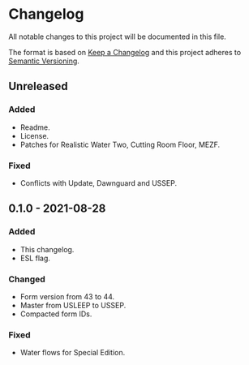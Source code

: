 # Changelog

All notable changes to this project will be documented in this file.

The format is based on [Keep a Changelog] and this project adheres to
[Semantic Versioning].

## Unreleased

### Added
- Readme.
- License.
- Patches for Realistic Water Two, Cutting Room Floor, MEZF.

### Fixed
- Conflicts with Update, Dawnguard and USSEP.

## 0.1.0 - 2021-08-28

### Added
- This changelog.
- ESL flag.

### Changed
- Form version from 43 to 44.
- Master from USLEEP to USSEP.
- Compacted form IDs.

### Fixed
- Water flows for Special Edition.

[Keep a Changelog]: https://keepachangelog.com/en/1.0.0/
[Semantic Versioning]: https://semver.org/spec/v2.0.0.html

